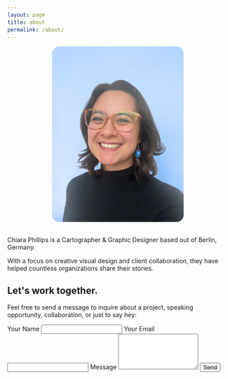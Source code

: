 ```yaml
---
layout: page
title: about
permalink: /about/
---
```


<div style="display: flex; justify-content: center; margin-bottom: 2rem;">
  <img src="/assets/images/2024-chiara-portrait.png" alt="Chiara portrait" style="max-width: 300px; width: 100%; height: auto; border-radius: 1rem;" />
</div>

Chiara Phillips is a Cartographer & Graphic Designer based out of Berlin, Germany.

With a focus on creative visual design and client collaboration, they have helped countless organizations share their stories.

## Let's work together.

Feel free to send a message to inquire about a project, speaking opportunity, collaboration, or just to say hey:

<form action="https://formspree.io/f/your-form-id" method="POST" class="mt-6 space-y-4">
  <label class="block">
    <span class="text-gray-700">Your Name</span>
    <input type="text" name="name" required class="mt-1 block w-full border rounded-md p-2">
  </label>

  <label class="block">
    <span class="text-gray-700">Your Email</span>
    <input type="email" name="_replyto" required class="mt-1 block w-full border rounded-md p-2">
  </label>

  <label class="block">
    <span class="text-gray-700">Message</span>
    <textarea name="message" rows="5" required class="mt-1 block w-full border rounded-md p-2"></textarea>
  </label>

  <button type="submit" class="px-4 py-2 bg-blue-600 text-white rounded hover:bg-blue-700">
    Send
  </button>
</form>

